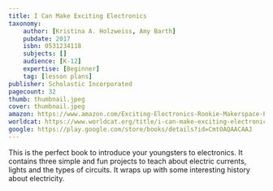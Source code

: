 ```yaml
---
title: I Can Make Exciting Electronics
taxonomy:
	author: [Kristina A. Holzweiss, Amy Barth]
	pubdate: 2017
	isbn: 0531234118
	subjects: []
	audience: [K-12]
	expertise: [Beginner]
	tag: [lesson plans]
publisher: Scholastic Incorporated
pagecount: 32
thumb: thumbnail.jpeg
cover: thumbnail.jpeg
amazon: https://www.amazon.com/Exciting-Electronics-Rookie-Makerspace-Projects/dp/0531238806/ref=sr_1_1?keywords=I+can+make+exciting+electronics&qid=1574640340&sr=8-1
worldcat: https://www.worldcat.org/title/i-can-make-exciting-electronics/oclc/981948537&referer=brief_results
google: https://play.google.com/store/books/details?id=CmtOAQAACAAJ
---
```

This is the perfect book to introduce your youngsters to electronics.  It contains three simple and fun projects to teach about electric currents, lights and the types of circuits.  It wraps up with some interesting history about electricity.
